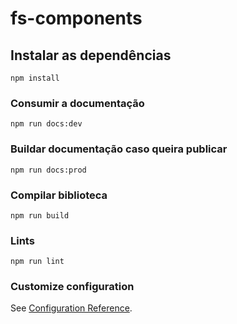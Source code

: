 # fs-components

## Instalar as dependências
```
npm install
```

### Consumir a documentação
```
npm run docs:dev
```

### Buildar documentação caso queira publicar
```
npm run docs:prod
```

### Compilar biblioteca
```
npm run build
```

### Lints
```
npm run lint
```

### Customize configuration
See [Configuration Reference](https://cli.vuejs.org/config/).
